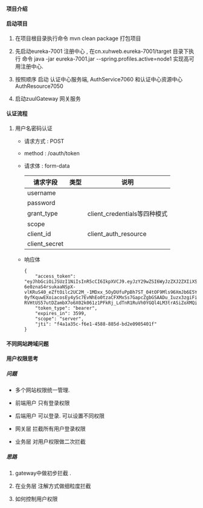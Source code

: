 

#### 项目介绍

#### 启动项目

1. 在项目根目录执行命令 mvn clean package 打包项目

2. 先启动eureka-7001 注册中心 , 在cn.xuhweb.eureka-7001/target 目录下执行 命令 java -jar eureka-7001.jar --spring.profiles.active=node1 实现高可用注册中心.
3. 按照顺序 启动 认证中心服务端, AuthService7060 和认证中心资源中心 AuthResource7050
4. 启动zuulGateway 网关服务

#### 认证流程

1. 用户名密码认证

   - 请求方式 : POST

   - method : /oauth/token 

   - 请求体 : form-data

     | 请求字段      | 类型 | 说明                         |
     | ------------- | ---- | ---------------------------- |
     | username      |      |                              |
     | password      |      |                              |
     | grant_type    |      | client_credentials等四种模式 |
     | scope         |      |                              |
     | client_id     |      | client_auth_resource         |
     | client_secret |      |                              |

   - 响应体

     ```
     {
         "access_token": "eyJhbGciOiJSUzI1NiIsInR5cCI6IkpXVCJ9.eyJzY29wZSI6WyJzZXJ2ZXIiXSwiZXhwIjoxNTUwNDc2MzYxLCJhdXRob3JpdGllcyI6WyJvYXV0aDIiXSwianRpIjoiZjRhMWEzNWMtZjZlMS00NTg4LTg4NWQtYmQyZTA5MDU0MDFmIiwiY2xpZW50X2lkIjoiY2xpZW50X2F1dGhfcmVzb3VyY2UifQ.GDUIHQmR8zNJ-6e0znaS4rsukaaNSpX-vlKRuS40_eZftOilc2UC2M_-1MDxx_5OyDUfuPpBh7ST_04tOF9Mls96XmJb6E5YeK5jnyiULC83dc4M7UOdIch8CTiYZK10U1DDo6-0yfKquwEXoiacosEy4ySc7EvNhEo0tzaCFXMxSs7GapcZgbGSAADu_Iuzx3zgiFi1IhBh_Btsi7PW7Rm8ZHvT5PVlIm5_TwdIlXBgNNijTq-RVHtUS57utDZambX7o6X02k061z1PFkRj_LdTnR1RuVh0YGQl4LM3trASiZoXMQiCVU7kLhZBQjdubyBeEQ3VNNgLj5ZXXTeNZA",
         "token_type": "bearer",
         "expires_in": 3599,
         "scope": "server",
         "jti": "f4a1a35c-f6e1-4588-885d-bd2e0905401f"
     }
     ```



#### 不同网站跨域问题





#### 用户权限思考

##### 问题

- 多个网站权限统一管理. 



- 前端用户 	只有登录权限
- 后端用户    	可以登录.  可以设置不同权限
- 网关层	拦截所有用户登录权限
- 业务层	对用户权限做二次拦截

##### 思路 

1. gateway中做初步拦截 . 
2. 在业务层 注解方式做细粒度拦截



1. 如何控制用户权限